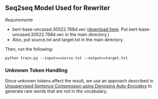 ## Seq2seq Model Used for Rewriter

*Requirements* 
- bert-base-uncased.30522.768d.vec ([download here](https://github.com/google-research/bert). Put bert-base-uncased.30522.768d.vec in the main directory.)
- Also, put source.txt and target.txt in the main directory.

Then, run the following:

`python train.py --input==source.txt --output==target.txt`

### Unknown Token Handling
Since unknown tokens affect the result, we use an approach described in [Unsupervised Sentence Compression using Denoising Auto-Encoders](http://aclweb.org/anthology/K18-1040) to generate rare words that are not in the vocabulary.
